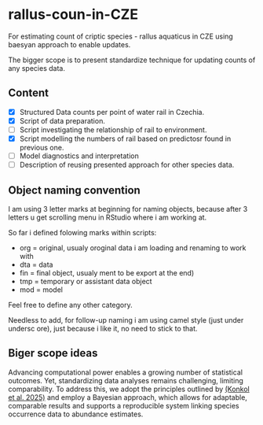# rallus-coun-in-CZE
For estimating count of criptic species - rallus aquaticus in CZE using baesyan approach to enable updates.

The bigger scope is to present standardize technique for updating counts of any species data. 

## Content

- [x] Structured Data counts per point of water rail in Czechia.
- [x] Script of data preparation.
- [ ] Script investigating the relationship of rail to environment.
- [x] Script modelling the numbers of rail based on predictosr found in previous one.
- [ ] Model diagnostics and interpretation
- [ ] Description of reusing presented approach for other species data.

## Object naming convention

I am using 3 letter marks at beginning for naming objects, because after 3
letters u get scrolling menu in RStudio where i am working at.

So far i defined folowing marks within scripts:
* org = original, usualy oroginal data i am loading and renaming to work with
* dta = data
* fin = final object, usualy ment to be export at the end)
* tmp = temporary or assistant data object
* mod = model

Feel free to define any other category.

Needless to add, for follow-up naming i am using camel style (just under undersc
ore), just because i like it, no need to stick to that.

## Biger scope ideas

Advancing computational power enables a growing number of statistical outcomes.
Yet, standardizing data analyses remains challenging, limiting comparability. 
To address this, we adopt the principles outlined by [(Konkol et al. 2025)](https://open-research-europe.ec.europa.eu/articles/5-123)
and employ a Bayesian approach, which allows for adaptable, comparable results and
supports a reproducible system linking species occurrence data to abundance estimates.



